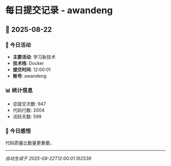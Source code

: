 # 每日提交记录 - awandeng

## 📅 2025-08-22

### 🎯 今日活动
- **主要活动**: 学习新技术
- **技术栈**: Docker
- **提交时间**: 12:00:01
- **账号**: awandeng

### 📊 统计信息
- 总提交次数: 947
- 代码行数: 2004
- 活跃天数: 599

### 💭 今日感悟
代码质量比数量更重要。

---
*自动生成于 2025-08-22T12:00:01.162539*
